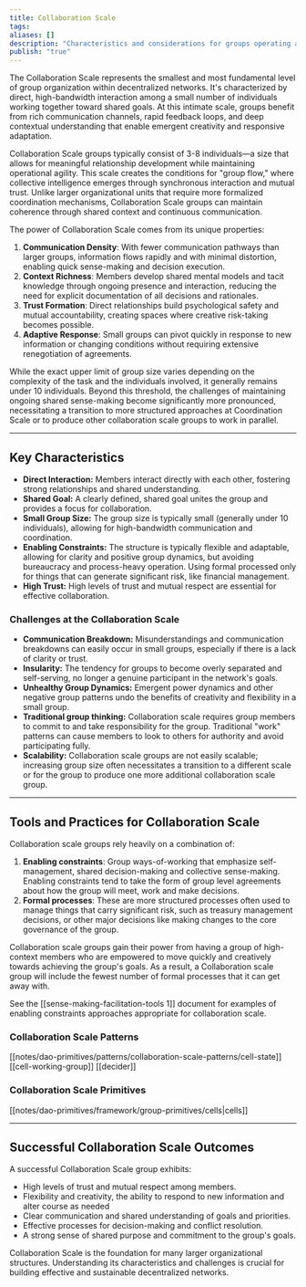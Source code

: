 ```yaml
---
title: Collaboration Scale
tags: 
aliases: []
description: "Characteristics and considerations for groups operating at the Collaboration Scale."
publish: "true"
---
```


The Collaboration Scale represents the smallest and most fundamental level of group organization within decentralized networks. It's characterized by direct, high-bandwidth interaction among a small number of individuals working together toward shared goals. At this intimate scale, groups benefit from rich communication channels, rapid feedback loops, and deep contextual understanding that enable emergent creativity and responsive adaptation.

Collaboration Scale groups typically consist of 3-8 individuals—a size that allows for meaningful relationship development while maintaining operational agility. This scale creates the conditions for "group flow," where collective intelligence emerges through synchronous interaction and mutual trust. Unlike larger organizational units that require more formalized coordination mechanisms, Collaboration Scale groups can maintain coherence through shared context and continuous communication.

The power of Collaboration Scale comes from its unique properties:

1. **Communication Density**: With fewer communication pathways than larger groups, information flows rapidly and with minimal distortion, enabling quick sense-making and decision execution.
2. **Context Richness**: Members develop shared mental models and tacit knowledge through ongoing presence and interaction, reducing the need for explicit documentation of all decisions and rationales.
3. **Trust Formation**: Direct relationships build psychological safety and mutual accountability, creating spaces where creative risk-taking becomes possible.
4. **Adaptive Response**: Small groups can pivot quickly in response to new information or changing conditions without requiring extensive renegotiation of agreements.

While the exact upper limit of group size varies depending on the complexity of the task and the individuals involved, it generally remains under 10 individuals. Beyond this threshold, the challenges of maintaining ongoing shared sense-making become significantly more pronounced, necessitating a transition to more structured approaches at Coordination Scale or to produce other collaboration scale groups to work in parallel. 



---

## Key Characteristics

* **Direct Interaction:** Members interact directly with each other, fostering strong relationships and shared understanding.
* **Shared Goal:**  A clearly defined, shared goal unites the group and provides a focus for collaboration.
* **Small Group Size:**  The group size is typically small (generally under 10 individuals), allowing for high-bandwidth communication and coordination.
* **Enabling Constraints:**  The structure is typically flexible and adaptable, allowing for clarity and positive group dynamics, but avoiding bureaucracy and process-heavy operation. Using formal processed only for things that can generate significant risk, like financial management. 
* **High Trust:**  High levels of trust and mutual respect are essential for effective collaboration.

### Challenges at the Collaboration Scale

* **Communication Breakdown:**  Misunderstandings and communication breakdowns can easily occur in small groups, especially if there is a lack of clarity or trust.
* **Insularity:**  The tendency for groups to become overly separated and self-serving, no longer a genuine participant in the network's goals.  
* **Unhealthy Group Dynamics:**  Emergent power dynamics and other negative group patterns undo the benefits of creativity and flexibility in a small group. 
* **Traditional group thinking:** Collaboration scale requires group members to commit to and take responsibility for the group. Traditional "work" patterns can cause members to look to others for authority and avoid participating fully. 
* **Scalability:**  Collaboration scale groups are not easily scalable; increasing group size often necessitates a transition to a different scale or for the group to produce one more additional collaboration scale group. 

---

## Tools and Practices for Collaboration Scale

Collaboration scale groups rely heavily on a combination of:

1. **Enabling constraints**: Group ways-of-working that emphasize self-management, shared decision-making and collective sense-making. Enabling constraints tend to take the form of group level agreements about how the group will meet, work and make decisions. 
2. **Formal processes**: These are more structured processes often used to manage things that carry significant risk, such as treasury management decisions, or other major decisions like making changes to the core governance of the group. 

Collaboration scale groups gain their power from having a group of high-context members who are empowered to move quickly and creatively towards achieving the group's goals. As a result, a Collaboration scale group will include the fewest number of formal processes that it can get away with.

See the [[sense-making-facilitation-tools 1]] document for examples of enabling constraints approaches appropriate for collaboration scale.

### Collaboration Scale Patterns
[[notes/dao-primitives/patterns/collaboration-scale-patterns/cell-state]]
[[cell-working-group]]
[[decider]]


### Collaboration Scale Primitives
[[notes/dao-primitives/framework/group-primitives/cells|cells]]


---

## Successful Collaboration Scale Outcomes

A successful Collaboration Scale group exhibits:

* High levels of trust and mutual respect among members.
* Flexibility and creativity, the ability to respond to new information and alter course as needed
* Clear communication and shared understanding of goals and priorities.
* Effective processes for decision-making and conflict resolution.
* A strong sense of shared purpose and commitment to the group's goals.

Collaboration Scale is the foundation for many larger organizational structures.  Understanding its characteristics and challenges is crucial for building effective and sustainable decentralized networks.

